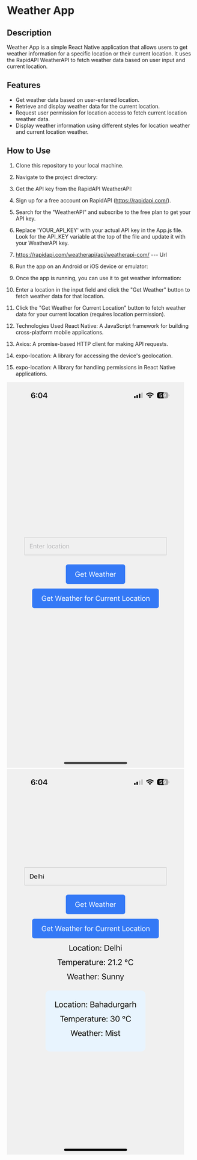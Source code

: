 # Weather App

## Description
Weather App is a simple React Native application that allows users to get weather information for a specific location or their current location. It uses the RapidAPI WeatherAPI to fetch weather data based on user input and current location.

## Features
- Get weather data based on user-entered location.
- Retrieve and display weather data for the current location.
- Request user permission for location access to fetch current location weather data.
- Display weather information using different styles for location weather and current location weather.

## How to Use
1. Clone this repository to your local machine.
2. Navigate to the project directory:


1. Get the API key from the RapidAPI WeatherAPI:

2. Sign up for a free account on RapidAPI (https://rapidapi.com/).
3. Search for the "WeatherAPI" and subscribe to the free plan to get your API key.
4. Replace 'YOUR_API_KEY' with your actual API key in the App.js file. Look for the API_KEY variable at the top of the file and update it with your WeatherAPI key.
5. https://rapidapi.com/weatherapi/api/weatherapi-com/ --- Url

1. Run the app on an Android or iOS device or emulator:

1. Once the app is running, you can use it to get weather information:
2. Enter a location in the input field and click the "Get Weather" button to fetch weather data for that location.
3. Click the "Get Weather for Current Location" button to fetch weather data for your current location (requires location permission).
4. Technologies Used
    React Native: A JavaScript framework for building cross-platform mobile applications.
5. Axios: A promise-based HTTP client for making API requests.
6. expo-location: A library for accessing the device's geolocation.
7. expo-location: A library for handling permissions in React Native applications.


![Weather App Demo](https://github.com/dipeshbansal/react-native-weather-app/blob/main/assets/IMG_0432.PNG?raw=true)
![Weather App Demo 2](https://github.com/dipeshbansal/react-native-weather-app/blob/main/assets/IMG_0431.PNG?raw=true)
